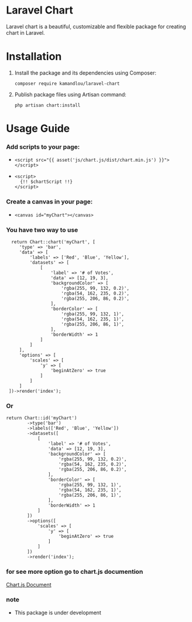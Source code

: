 # Laravel Chart

Laravel chart is a beautiful, customizable and flexible package for creating chart in Laravel.

# Installation

1. Install the package and its dependencies using Composer:

   `composer require kamandlou/laravel-chart`
2. Publish package files using Artisan command:

   `php artisan chart:install`

# Usage Guide

### Add scripts to your page:
- `<script src="{{ asset('js/chart.js/dist/chart.min.js') }}"></script>`
- ```
  <script>
    {!! $chartScript !!}
  </script>
  ```
### Create a canvas in your page:
- `<canvas id="myChart"></canvas>`
### You have two way to use
   ```
     return Chart::chart('myChart', [
        'type' => 'bar',
        'data' => [
            'labels' => ['Red', 'Blue', 'Yellow'],
            'datasets' => [
                [
                    'label' => '# of Votes',
                    'data' => [12, 19, 3],
                    'backgroundColor' => [
                        'rgba(255, 99, 132, 0.2)',
                        'rgba(54, 162, 235, 0.2)',
                        'rgba(255, 206, 86, 0.2)',
                    ],
                    'borderColor' => [
                        'rgba(255, 99, 132, 1)',
                        'rgba(54, 162, 235, 1)',
                        'rgba(255, 206, 86, 1)',
                    ],
                    'borderWidth' => 1
                ]
            ]
        ],
        'options' => [
            'scales' => [
                'y' => [
                    'beginAtZero' => true
                ]
            ]
        ]
    ])->render('index');
   ```
### Or
```
return Chart::id('myChart')
        ->type('bar')
        ->labels(['Red', 'Blue', 'Yellow'])
        ->datasets([
            [
                'label' => '# of Votes',
                'data' => [12, 19, 3],
                'backgroundColor' => [
                    'rgba(255, 99, 132, 0.2)',
                    'rgba(54, 162, 235, 0.2)',
                    'rgba(255, 206, 86, 0.2)',
                ],
                'borderColor' => [
                    'rgba(255, 99, 132, 1)',
                    'rgba(54, 162, 235, 1)',
                    'rgba(255, 206, 86, 1)',
                ],
                'borderWidth' => 1
            ]
        ])
        ->options([
            'scales' => [
                'y' => [
                    'beginAtZero' => true
                ]
            ]
        ])
        ->render('index');
```
### for see more option go to chart.js documention

[Chart.js Document](https://www.chartjs.org/docs/latest/getting-started/)

### note

- This package is under development
